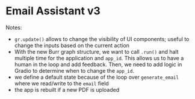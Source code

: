 # Email Assistant v3

Notes:
- `gr.update()` allows to change the visibility of UI components; useful to change the inputs based on the current action
- With the new Burr graph structure, we want to call `.run()` and halt multiple time for the application and `app_id`. This allows us to have a human in the loop and add feedback. Then, we need to add logic in Gradio to determine when to change the `app_id`.
- we define a default state because of the loop over `generate_email` where we read/write to the `email` field
- the app is rebuilt if a new PDF is uploaded